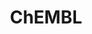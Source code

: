 ---
bigquery: https://console.cloud.google.com/bigquery?p=patents-public-data&d=ebi_chembl&page=dataset
citation: '"The ChEMBL database in 2017." Anna Gaulton, Anne Hersey, Michał Nowotka,
  A Patrícia Bento, Jon Chambers, David Mendez, Prudence Mutowo, Francis Atkinson,
  Louisa J Bellis, Elena Cibrián-Uhalte, Mark Davies, Nathan Dedman, Anneli Karlsson,
  María Paula Magariños, John P Overington, George Papadatos, Ines Smit, Andrew R
  Leach Nucleic acids Research (2017) 45 (Database Issue), D945-D954'
contributors: European Bioinformatics Institute
cost: None
description: ChEMBL Data is a manually curated database of small molecules used in
  drug discovery, including information about existing patented drugs.
documentation: 'schema: https://www.ebi.ac.uk/chembl/db_schema


  '
last_edit: 04/05/2022, 13:32:26
location: https://console.cloud.google.com/marketplace/product/google_patents_public_datasets/chembl
maintained_by: EMBL-EBI, an outstation of European Molecular Biology Laboratory
related_publications: '

  ChEMBL: towards direct deposition of bioassay data.


  Mendez D, Gaulton A, Bento AP, Chambers J, De Veij M, Félix E, Magariños MP, Mosquera
  JF, Mutowo P, Nowotka M, Gordillo-Marañón M, Hunter F, Junco L, Mugumbate G, Rodriguez-Lopez
  M, Atkinson F, Bosc N, Radoux CJ, Segura-Cabrera A, Hersey A, Leach AR.


  — Nucleic Acids Res. 2019; 47(D1):D930-D940. doi: 10.1093/nar/gky1075

  '
schema_fields:
- domain_description
- alogp
- doc_type
- relationship
- country
- assay_class_id
- src_short_name
- heavy_atoms
- inorganic_flag
- standard_upper_value
- bao_format
- value
- activity_count
- units
- black_box_warning
- ddd_units
- qudt_units
- warning_type
- db_source
- met_id
- mol_frac_id
- indref_id
- standard_units
- acd_logp
- ingredient
- sequence_md5sum
- start_position
- l6
- hbd
- assay_source
- withdrawn_class
- authors
- level4
- nda_type
- hbd_lipinski
- previous_company
- as_id
- level1_description
- set_name
- first_in_class
- parent_molregno
- relation
- target_type
- cellosaurus_id
- drugind_id
- ddd_comment
- le
- assay_type
- polymer_flag
- tid_fixed
- substrate_record_id
- bei
- mc_target_type
- molregno
- bto_id
- assay_tax_id
- alert_id
- smarts
- aspect
- ddd_id
- stem_class
- data_validity_comment
- downgraded
- description
- mol_irac_id
- direct_interaction
- end_position
- site_residues
- db_version
- cell_description
- title
- dosage_form
- ddd_value
- site_id
- parent_go_id
- canonical_smiles
- mc_organism
- chembl_id
- doi
- mol_hrac_id
- standard_flag
- max_phase_for_ind
- aromatic_rings
- irac_class_id
- log_id
- l4
- level1
- oral
- targcomp_id
- atc_code
- entity_id
- met_conversion
- assay_cell_type
- molecule_type
- sequence
- synonyms
- published_relation
- annotation
- path
- smid
- mc_tax_id
- job_id
- hba
- level5
- component_id
- rgid
- first_page
- last_active
- met_comment
- irac_code
- prediction_method
- alert_name
- structure_type
- species_group_flag
- assay_id
- published_units
- trade_name
- protclasssyn_id
- ro3_pass
- frac_class_id
- site_name
- molfile
- actsm_id
- cell_source_tax_id
- cell_ontology_id
- cell_source_organism
- record_id
- pchembl_value
- ridx
- confidence_score
- organism
- prod_pat_id
- mw_freebase
- warning_class
- src_compound_id
- company
- l7
- syn_type
- warning_description
- strength
- normal_range_min
- num_lipinski_ro5_violations
- warning_country
- l5
- hrac_code
- l3
- acd_most_apka
- idx
- related_tid
- approval_date
- withdrawn_country
- published_type
- enzyme_tid
- target_mapping
- dosed_ingredient
- parenteral
- withdrawn_year
- therapeutic_flag
- cx_most_bpka
- assay_strain
- metabolite_record_id
- first_approval
- l8
- mw_monoisotopic
- ddd_admr
- usan_stem
- enzyme_name
- year
- mechanism_comment
- max_phase
- component_type
- std_act_id
- qed_weighted
- usan_year
- withdrawn_flag
- active_ingredient
- updated_by
- prodrug
- assay_param_id
- protein_class_synonym
- normal_range_max
- drug_product_flag
- who_name
- homologue
- level2_description
- isoform
- level2
- accession
- pathway_key
- molecular_mechanism
- confidence
- stem
- assay_test_type
- usan_stem_id
- issue
- cx_logp
- class_type
- mc_target_name
- hrac_class_id
- drug_record_id
- upper_value
- tax_id
- mutation
- relationship_type
- usan_stem_definition
- potential_duplicate
- level3_description
- publication_number
- cpd_str_alert_id
- parent_id
- uo_units
- standard_relation
- parameter_type
- activity_id
- compd_id
- acd_most_bpka
- formulation_id
- published_value
- ap_id
- domain_id
- relationship_desc
- level3
- updated_on
- frac_code
- co_stem_id
- src_assay_id
- compound_name
- chirality
- targrel_id
- name
- warning_year
- activity_comment
- pref_name
- cidx
- topical
- text_value
- protein_class_desc
- innovator_company
- domain_type
- product_id
- tbl
- subgroup
- ass_cls_map_id
- parameter_value
- entity_type
- full_molformula
- delist_flag
- creation_date
- abstract
- uberon_id
- drug_substance_flag
- binding_site_comment
- who_extra
- num_ro5_violations
- result_flag
- mesh_id
- src_id
- applicant_full_name
- journal
- action_type
- molsyn_id
- lle
- status
- natural_product
- go_id
- short_name
- psa
- metref_id
- res_stem_id
- ad_type
- availability_type
- assay_category
- warnref_id
- version
- sei
- priority
- toid
- clo_id
- label
- active_molregno
- standard_type
- withdrawn_reason
- cx_logd
- standard_inchi_key
- doc_id
- comp_go_id
- standard_value
- class_level
- mol_atc_id
- indication_class
- standard_text_value
- sitecomp_id
- cell_name
- pathway_id
- oc_id
- target_desc
- variant_id
- standard_inchi
- aidx
- tid
- domain_name
- source
- ref_type
- patent_no
- usan_substem
- bao_id
- predbind_id
- mecref_id
- orig_description
- volume
- last_page
- patent_expire_date
- stat
- assay_desc
- assay_tissue
- comments
- curation_comment
- ref_id
- major_class
- ref_url
- bao_endpoint
- cell_id
- comp_class_id
- patent_use_code
- biocomp_id
- pubmed_id
- src_description
- acd_logd
- protein_class_id
- selectivity_comment
- component_synonym
- mechanism_of_action
- disease_efficacy
- efo_id
- efo_term
- level4_description
- hba_lipinski
- caloha_id
- parent_type
- cell_source_tissue
- alert_set_id
- full_mwt
- definition
- l2
- num_alerts
- helm_notation
- patent_id
- rtb
- mec_id
- cl_lincs_id
- mesh_heading
- compsyn_id
- warning_id
- cx_most_apka
- l1
- chebi_par_id
- route
- research_stem
- compound_key
- molecular_species
- tissue_id
- curated_by
- submission_date
- assay_organism
- source_domain_id
- assay_subcellular_fraction
- type
- mc_target_accession
shortname: chembl
tags:
- biotechnology
- health
- chemical
- bioinformatics
- medical
terms_of_use: CC BY-SA 3.0
title: ChEMBL
uuid: e232a192-965c-4ec9-904c-155b6dfe56c5
---